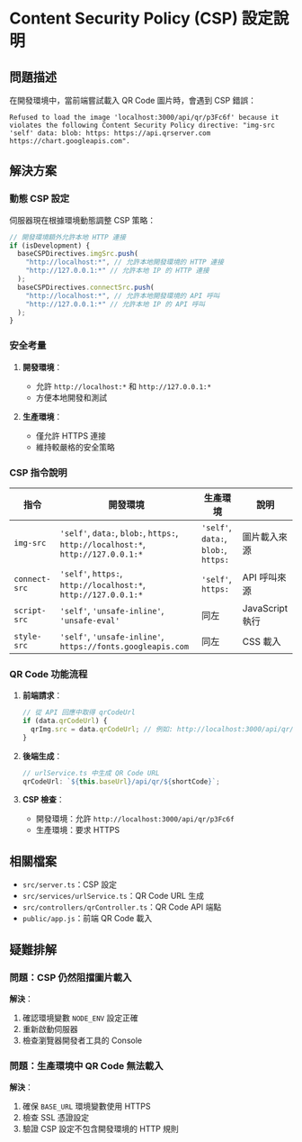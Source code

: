 # Content Security Policy (CSP) 設定說明

## 問題描述

在開發環境中，當前端嘗試載入 QR Code 圖片時，會遇到 CSP 錯誤：

```
Refused to load the image 'localhost:3000/api/qr/p3Fc6f' because it violates the following Content Security Policy directive: "img-src 'self' data: blob: https: https://api.qrserver.com https://chart.googleapis.com".
```

## 解決方案

### 動態 CSP 設定

伺服器現在根據環境動態調整 CSP 策略：

```typescript
// 開發環境額外允許本地 HTTP 連接
if (isDevelopment) {
  baseCSPDirectives.imgSrc.push(
    "http://localhost:*", // 允許本地開發環境的 HTTP 連接
    "http://127.0.0.1:*" // 允許本地 IP 的 HTTP 連接
  );
  baseCSPDirectives.connectSrc.push(
    "http://localhost:*", // 允許本地開發環境的 API 呼叫
    "http://127.0.0.1:*" // 允許本地 IP 的 API 呼叫
  );
}
```

### 安全考量

1. **開發環境**：

   - 允許 `http://localhost:*` 和 `http://127.0.0.1:*`
   - 方便本地開發和測試

2. **生產環境**：
   - 僅允許 HTTPS 連接
   - 維持較嚴格的安全策略

### CSP 指令說明

| 指令          | 開發環境                                                                         | 生產環境                             | 說明            |
| ------------- | -------------------------------------------------------------------------------- | ------------------------------------ | --------------- |
| `img-src`     | `'self'`, `data:`, `blob:`, `https:`, `http://localhost:*`, `http://127.0.0.1:*` | `'self'`, `data:`, `blob:`, `https:` | 圖片載入來源    |
| `connect-src` | `'self'`, `https:`, `http://localhost:*`, `http://127.0.0.1:*`                   | `'self'`, `https:`                   | API 呼叫來源    |
| `script-src`  | `'self'`, `'unsafe-inline'`, `'unsafe-eval'`                                     | 同左                                 | JavaScript 執行 |
| `style-src`   | `'self'`, `'unsafe-inline'`, `https://fonts.googleapis.com`                      | 同左                                 | CSS 載入        |

### QR Code 功能流程

1. **前端請求**：

   ```javascript
   // 從 API 回應中取得 qrCodeUrl
   if (data.qrCodeUrl) {
     qrImg.src = data.qrCodeUrl; // 例如: http://localhost:3000/api/qr/p3Fc6f
   }
   ```

2. **後端生成**：

   ```typescript
   // urlService.ts 中生成 QR Code URL
   qrCodeUrl: `${this.baseUrl}/api/qr/${shortCode}`;
   ```

3. **CSP 檢查**：
   - 開發環境：允許 `http://localhost:3000/api/qr/p3Fc6f`
   - 生產環境：要求 HTTPS

## 相關檔案

- `src/server.ts`：CSP 設定
- `src/services/urlService.ts`：QR Code URL 生成
- `src/controllers/qrController.ts`：QR Code API 端點
- `public/app.js`：前端 QR Code 載入

## 疑難排解

### 問題：CSP 仍然阻擋圖片載入

**解決**：

1. 確認環境變數 `NODE_ENV` 設定正確
2. 重新啟動伺服器
3. 檢查瀏覽器開發者工具的 Console

### 問題：生產環境中 QR Code 無法載入

**解決**：

1. 確保 `BASE_URL` 環境變數使用 HTTPS
2. 檢查 SSL 憑證設定
3. 驗證 CSP 設定不包含開發環境的 HTTP 規則
